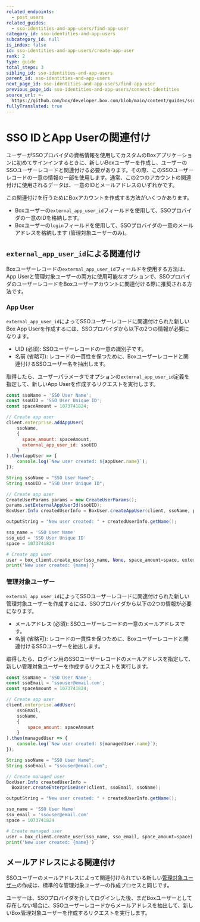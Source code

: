 ```yaml
---
related_endpoints:
  - post_users
related_guides:
  - sso-identities-and-app-users/find-app-user
category_id: sso-identities-and-app-users
subcategory_id: null
is_index: false
id: sso-identities-and-app-users/create-app-user
rank: 2
type: guide
total_steps: 3
sibling_id: sso-identities-and-app-users
parent_id: sso-identities-and-app-users
next_page_id: sso-identities-and-app-users/find-app-user
previous_page_id: sso-identities-and-app-users/connect-identities
source_url: >-
  https://github.com/box/developer.box.com/blob/main/content/guides/sso-identities-and-app-users/create-app-user.md
fullyTranslated: true
---
```

# SSO IDとApp Userの関連付け

ユーザーがSSOプロバイダの資格情報を使用してカスタムのBoxアプリケーションに初めてサインインするときに、新しいBoxユーザーを作成し、ユーザーのSSOユーザーレコードと関連付ける必要があります。その際、このSSOユーザーレコードの一意の情報の一部を使用します。通常、この2つのアカウントの関連付けに使用されるデータは、一意のIDとメールアドレスのいずれかです。

この関連付けを行うためにBoxアカウントを作成する方法がいくつかあります。

* Boxユーザーの`external_app_user_id`フィールドを使用して、SSOプロバイダの一意のIDを格納します。
* Boxユーザーの`login`フィールドを使用して、SSOプロバイダの一意のメールアドレスを格納します (管理対象ユーザーのみ)。

## `external_app_user_id`による関連付け

Boxユーザーレコードの`external_app_user_id`フィールドを使用する方法は、App Userと管理対象ユーザーの両方に使用可能なオプションで、SSOプロバイダのユーザーレコードをBoxユーザーアカウントに関連付ける際に推奨される方法です。

### App User

`external_app_user_id`によってSSOユーザーレコードに関連付けられた新しいBox App Userを作成するには、SSOプロバイダから以下の2つの情報が必要になります。

* UID (必須): SSOユーザーレコードの一意の識別子です。
* 名前 (省略可): レコードの一貫性を保つために、Boxユーザーレコードと関連付けるSSOユーザー名を抽出します。

取得したら、ユーザーパラメータでオプションの`external_app_user_id`定義を指定して、新しいApp Userを作成するリクエストを実行します。

<Tabs>

<Tab title="Node">

```js
const ssoName = 'SSO User Name';
const ssoUID = 'SSO User Unique ID';
const spaceAmount = 1073741824;

// Create app user
client.enterprise.addAppUser(
    ssoName,
    {
      space_amount: spaceAmount,
      external_app_user_id: ssoUID
    }
).then(appUser => {
    console.log(`New user created: ${appUser.name}`);
});

```

</Tab>

<Tab title="Java">

```java
String ssoName = "SSO User Name";
String ssoUID = "SSO User Unique ID";

// Create app user
CreateUserParams params = new CreateUserParams();
params.setExternalAppUserId(ssoUID);
BoxUser.Info createdUserInfo = BoxUser.createAppUser(client, ssoName, params);

outputString = "New user created: " + createdUserInfo.getName();

```

</Tab>

<Tab title="Python">

```python
sso_name = 'SSO User Name'
sso_uid = 'SSO User Unique ID'
space = 1073741824

# Create app user
user = box_client.create_user(sso_name, None, space_amount=space, external_app_user_id=sso_uid)
print('New user created: {name}')

```

</Tab>

</Tabs>

### 管理対象ユーザー

`external_app_user_id`によってSSOユーザーレコードに関連付けられた新しい管理対象ユーザーを作成するには、SSOプロバイダから以下の2つの情報が必要になります。

* メールアドレス (必須): SSOユーザーレコードの一意のメールアドレスです。
* 名前 (省略可): レコードの一貫性を保つために、Boxユーザーレコードと関連付けるSSOユーザーを抽出します。

取得したら、ログイン用のSSOユーザーレコードのメールアドレスを指定して、新しい管理対象ユーザーを作成するリクエストを実行します。

<Tabs>

<Tab title="Node">

```js
const ssoName = 'SSO User Name';
const ssoEmail = 'ssouser@email.com';
const spaceAmount = 1073741824;

// Create app user
client.enterprise.addUser(
    ssoEmail,
    ssoName,
    {
        space_amount: spaceAmount
    }
).then(managedUser => {
    console.log(`New user created: ${managedUser.name}`);
});

```

</Tab>

<Tab title="Java">

```java
String ssoName = "SSO User Name";
String ssoEmail = "ssouser@email.com";

// Create managed user
BoxUser.Info createdUserInfo =
  BoxUser.createEnterpriseUser(client, ssoEmail, ssoName);

outputString = "New user created: " + createdUserInfo.getName();

```

</Tab>

<Tab title="Python">

```python
sso_name = 'SSO User Name'
sso_email = 'ssouser@email.com'
space = 1073741824

# Create managed user
user = box_client.create_user(sso_name, sso_email, space_amount=space)
print('New user created: {name}')

```

</Tab>

</Tabs>

## メールアドレスによる関連付け

SSOユーザーのメールアドレスによって関連付けられている新しい[管理対象ユーザー](page://platform/user-types/#managed-users)の作成は、標準的な管理対象ユーザーの作成プロセスと同じです。

ユーザーは、SSOプロバイダを介してログインした後、まだBoxユーザーとして存在しない場合に、SSOユーザーレコードからメールアドレスを抽出して、新しいBox管理対象ユーザーを作成するリクエストを実行します。

<Samples id="post_users">

</Samples>
